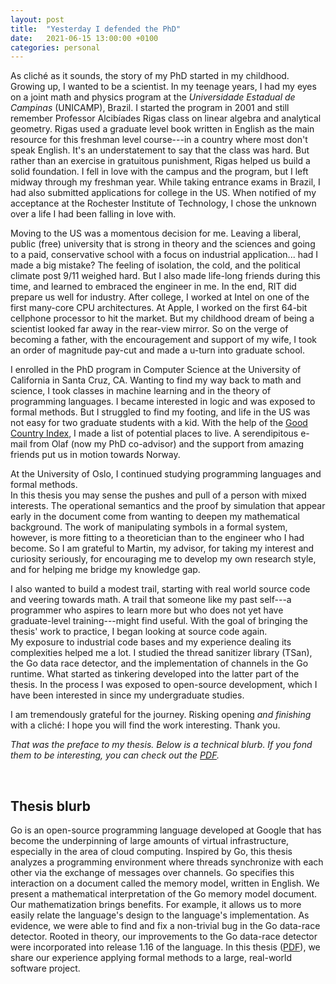 ```yaml
---
layout: post
title:  "Yesterday I defended the PhD"
date:   2021-06-15 13:00:00 +0100
categories: personal
---
```

<script type="text/x-mathjax-config">
MathJax.Hub.Config({
  tex2jax: {
    inlineMath: [['$','$'], ['\\(','\\)']],
    processEscapes: true
  }
});
</script>
<script src="https://cdnjs.cloudflare.com/ajax/libs/mathjax/2.7.0/MathJax.js?config=TeX-AMS-MML_HTMLorMML" type="text/javascript"></script>

As cliché as it sounds, the story of my PhD started in my childhood.
Growing up, I wanted to be a scientist. 
In my teenage years, I had my eyes on a joint math and physics program
at the *Universidade Estadual de Campinas* (UNICAMP), Brazil.
I started the program in 2001 and still remember 
Professor Alcibíades Rigas class on linear algebra and analytical geometry.
Rigas used a graduate level book written in English as the main resource for this freshman level course---in a country where most don't speak English.
It's an understatement to say that the class was hard.
But rather than an exercise in gratuitous punishment,
Rigas helped us build a solid foundation.
I fell in love with the campus and the program, but I left midway through my freshman year.
While taking entrance exams in Brazil, I had also submitted applications for college in the US.
When notified of my acceptance at the Rochester Institute of Technology, I chose the unknown over a life I had been falling in love with.
<!--more-->

Moving to the US was a momentous decision for me.
Leaving a liberal, public (free) university that is strong in theory and the sciences and going to a paid, conservative school with a focus on industrial application... had I made a big mistake?
The feeling of isolation, the cold, and the political climate post 9/11 weighed hard.  But I also made life-long friends during this time, and learned to embraced the engineer in me.
In the end, RIT did prepare us well for industry.
After college, I worked at Intel on one of the first many-core CPU architectures. 
At Apple, I worked on the first 64-bit cellphone processor to hit the market.
But my childhood dream of being a scientist looked far away in the rear-view mirror.
So on the verge of becoming a father, with the encouragement and support of my wife, I took an order of magnitude pay-cut and made a u-turn into graduate school.


I enrolled in the PhD program in Computer Science at the University of California in Santa Cruz, CA.  Wanting to find my way back to math and science, I took classes in machine learning and in the theory of programming languages.
I became interested in logic and was exposed to formal methods.
But I struggled to find my footing,
and life in the US was not easy for two graduate students with a kid.
With the help of the [Good Country Index][goodcountry], I made a list of potential places to live. 
A serendipitous e-mail from Olaf (now my PhD co-advisor) and the support from amazing friends put us in motion towards Norway.

At the University of Oslo, I continued studying programming languages and formal methods.  
In this thesis you may sense the pushes and pull of a person with mixed interests.
The operational semantics and the proof by simulation that appear early in the document come from wanting to deepen my mathematical background.
The work of manipulating symbols in a formal system, however, is more fitting to a theoretician than to the engineer who I had become.  So I am grateful to Martin, my advisor, for taking my interest and curiosity seriously, for encouraging me to develop my own research style, and for helping me bridge my knowledge gap.

I also wanted to build a modest trail, starting with real world source code and veering towards math. 
A trail that someone like my past self---a programmer who aspires to learn more but who does not yet have graduate-level training---might find useful.
With the goal of bringing the thesis' work to practice, I began looking at source code again.  
My exposure to industrial code bases and my experience dealing its complexities helped me a lot.
I studied the thread sanitizer library (TSan), the Go data race detector, and the implementation of channels in the Go runtime.
What started as tinkering developed into the latter part of the thesis.
In the process I was exposed to open-source development, which I have been interested in since my undergraduate studies.

I am tremendously grateful for the journey.  Risking opening *and finishing* with a cliché: I hope you will find the work interesting.  Thank you.

*That was the preface to my thesis.  Below is a technical blurb.  If you fond them to be interesting, you can check out the [PDF][thesis].*

<br/>

## Thesis blurb

Go is an open-source programming language developed at Google that has become the underpinning of large amounts of virtual infrastructure, especially in the area of cloud computing.  Inspired by Go, this thesis analyzes a programming environment where threads synchronize with each other via the exchange of messages over channels.  Go specifies this interaction on a document called the memory model, written in English.  We present a mathematical interpretation of the Go memory model document.  Our mathematization brings benefits.  For example, it allows us to more easily relate the language's design to the language's implementation.  As evidence, we were able to find and fix a non-trivial bug in the Go data-race detector.  Rooted in theory, our improvements to the Go data-race detector were incorporated into release 1.16 of the language.  In this thesis ([PDF][thesis]), we share our experience applying formal methods to a large, real-world software project.


[thesis]: /thesis/dfava_thesis.pdf
[goodcountry]: https://index.goodcountry.org
